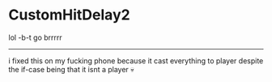 # CustomHitDelay2

lol -b-t go brrrrr


---

i fixed this on my fucking phone because it cast everything to player despite the if-case being that it isnt a player :skull:
